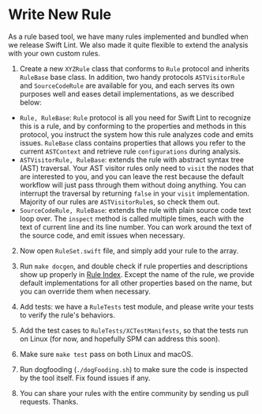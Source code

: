 # Write New Rule

As a rule based tool, we have many rules implemented and bundled when we release Swift Lint. We also made it quite flexible to extend the analysis with your own custom rules.

1. Create a new `XYZRule` class that conforms to `Rule` protocol and inherits `RuleBase` base class. In addition, two handy protocols `ASTVisitorRule` and `SourceCodeRule` are available for you, and each serves its own purposes well and eases detail implementations, as we described below:

  - `Rule, RuleBase`: `Rule` protocol is all you need for Swift Lint to recognize this is a rule, and by conforming to the properties and methods in this protocol, you instruct the system how this rule analyzes code and emits issues. `RuleBase` class contains properties that allows you refer to the current `ASTContext` and retrieve rule `configurations` during analysis.
  - `ASTVisitorRule, RuleBase`: extends the rule with abstract syntax tree (AST) traversal. Your AST visitor rules only need to `visit` the nodes that are interested to you, and you can leave the rest because the default workflow will just pass through them without doing anything. You can interrupt the traversal by returning `false` in your `visit` implementation. Majority of our rules are `ASTVisitorRule`s, so check them out.
  - `SourceCodeRule, RuleBase`: extends the rule with plain source code text loop over. The `inspect` method is called multiple times, each with the text of current line and its line number. You can work around the text of the source code, and emit issues when necessary.

2. Now open `RuleSet.swift` file, and simply add your rule to the array.

3. Run `make docgen`, and double check if rule properties and descriptions show up properly in [Rule Index](../Rules). Except the name of the rule, we provide default implementations for all other properties based on the name, but you can override them when necessary.

4. Add tests: we have a `RuleTests` test module, and please write your tests to verify the rule's behaviors.

5. Add the test cases to `RuleTests/XCTestManifests`, so that the tests run on Linux (for now, and hopefully SPM can address this soon).

6. Make sure `make test` pass on both Linux and macOS.

6. Run dogfooding (`./dogFooding.sh`) to make sure the code is inspected by the tool itself. Fix found issues if any.

7. You can share your rules with the entire community by sending us pull requests. Thanks.
